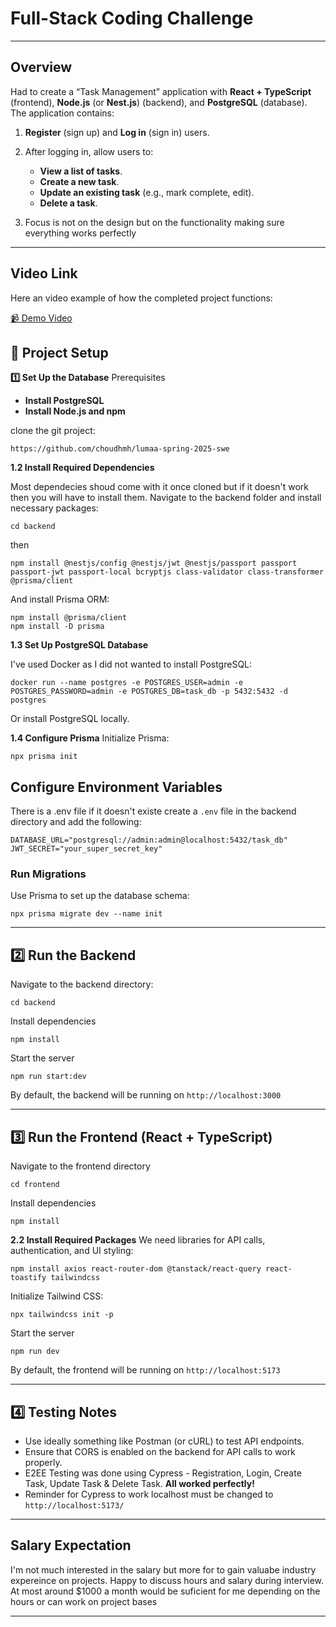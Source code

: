 # Full-Stack Coding Challenge

---

## Overview

Had to create a “Task Management” application with **React + TypeScript** (frontend), **Node.js** (or **Nest.js**) (backend), and **PostgreSQL** (database). The application contains:

1. **Register** (sign up) and **Log in** (sign in) users.
2. After logging in, allow users to:
   - **View a list of tasks**.
   - **Create a new task**.
   - **Update an existing task** (e.g., mark complete, edit).
   - **Delete a task**.
   
3. Focus is not on the design but on the functionality making sure everything works perfectly

---
## Video Link

Here an video example of how the completed project functions:

[📹 Demo Video](demo-video.md)

## 🚀 Project Setup

**1️⃣ Set Up the Database**
Prerequisites
- **Install PostgreSQL**
- **Install Node.js and npm**

clone the git project:
```
https://github.com/choudhmh/lumaa-spring-2025-swe
```

**1.2 Install Required Dependencies**

Most dependecies shoud come with it once cloned but if it doesn't work then you will have to install them.
Navigate to the backend folder and install necessary packages:
```
cd backend
```
then

```
npm install @nestjs/config @nestjs/jwt @nestjs/passport passport passport-jwt passport-local bcryptjs class-validator class-transformer @prisma/client
```

And install Prisma ORM:

```
npm install @prisma/client
npm install -D prisma
```

**1.3 Set Up PostgreSQL Database**
   
I've used Docker as I did not wanted to install PostgreSQL:
```
docker run --name postgres -e POSTGRES_USER=admin -e POSTGRES_PASSWORD=admin -e POSTGRES_DB=task_db -p 5432:5432 -d postgres
```

Or install PostgreSQL locally.

**1.4 Configure Prisma**
Initialize Prisma:
```
npx prisma init
```

## Configure Environment Variables

There is a .env file if it doesn't existe create a ```.env``` file in the backend directory and add the following:

```
DATABASE_URL="postgresql://admin:admin@localhost:5432/task_db"
JWT_SECRET="your_super_secret_key"
```

### Run Migrations
Use Prisma to set up the database schema:
```
npx prisma migrate dev --name init
```
---
## 2️⃣ Run the Backend
Navigate to the backend directory:
```
cd backend
```
Install dependencies
```
npm install

```
Start the server
```
npm run start:dev
```
By default, the backend will be running on ```http://localhost:3000```

---
## 3️⃣ Run the Frontend (React + TypeScript)

Navigate to the frontend directory
```
cd frontend
```
Install dependencies
```
npm install
```

**2.2 Install Required Packages**
We need libraries for API calls, authentication, and UI styling:

```
npm install axios react-router-dom @tanstack/react-query react-toastify tailwindcss
```
Initialize Tailwind CSS:

```
npx tailwindcss init -p
```

Start the server

```
npm run dev
```
By default, the frontend will be running on ```http://localhost:5173```

---

## 4️⃣ Testing Notes
- Use ideally something like Postman (or cURL) to test API endpoints.
- Ensure that CORS is enabled on the backend for API calls to work properly.
- E2EE Testing was done using Cypress - Registration, Login, Create Task, Update Task & Delete Task. **All worked perfectly!**
- Reminder for Cypress to work localhost must be changed to ```http://localhost:5173/```
---
## Salary Expectation
I'm not much interested in the salary but more for to gain valuabe industry expereince on projects. Happy to discuss hours and salary during interview. At most around $1000 a month would be suficient for me depending on the hours or can work on project bases

---

